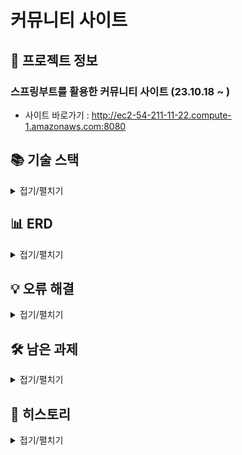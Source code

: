 # 커뮤니티 사이트

## 📃 프로젝트 정보
### 스프링부트를 활용한 커뮤니티 사이트 (23.10.18 ~ )
- 사이트 바로가기 : http://ec2-54-211-11-22.compute-1.amazonaws.com:8080


## 📚 기술 스택
<details>
  <summary>접기/펼치기</summary>

1. Back-end
    - Java
    - Spring Boot
    - h2db
    - mariadb

2. Front-end
    - Html/Css
    - Javascript
    - Thymleaf

3. Cloud
    - aws

</details>

## 📊 ERD
<details>
  <summary>접기/펼치기</summary>

![1](https://github.com/kimjjjj/Algorithm_study/assets/102236761/e8138dbb-6209-40e1-b135-8aac45fd8934)

</details>


## 💡 오류 해결
<details>
  <summary>접기/펼치기</summary>

1. 로컬에서는 콘솔에서 로그를 보기때문에 문제가 없었지만 aws에 올린 후에는 에러를 보기 어려움
    - logback-spring.xml에 일자별로 로그파일을 생성하도록 추가

2. aws에서 이미지를 불러오지 못하는 현상 발생
    - jar에 포함된 이미지를 불러오지 못해서 workspace의 images 폴더에 이미지 업로드, 이미지 불러오도록 변경
    - file:/// + System.getProperty("user.dir") 활용

</details>

## 🛠️ 남은 과제
<details>
  <summary>접기/펼치기</summary>

~~1. 네이버 로그인 API 개발~~

~~2. 반응형으로 변경~~
3. 라이트/다크모드 개발
4. Jpa 개발

</details>

## 📕 히스토리
<details>
  <summary>접기/펼치기</summary>

2023.12.10
- 마이페이지의 내가 쓴 글, 좋아요 한 글에서 원본 글로 바로가기 기능 추가

2023.12.15
- 게시글에 댓글 기능 추가
- 댓글 좋아요 누르면 유저 포인트에 포인트 추가하도록 기능 추가

2023.12.16
- 게시글 안에서 이전글, 다음글, 목록 이동 기능 추가

2023.12.19
- 유저 프로필 이미지 선택 시 미리보기 기능 추가
- 유저 프로필 이미지 저장 시 이름을 랜덤하게 저장하도록 추가

2023.12.21
- 게시글 수정, 삭제 기능 추가

2023.01.22
- 에디터에 유튜브 링크 기능 추가
- 에디터에 유튜브 링크 저장하면 게시글 목록에서 유튜브 썸네일 보이도록 기능 추가
- mariadb도 사용 가능하도록 추가
- aws 업로드

2024.02.14
- 네이버 로그인 API 개발

2024.02.21
- 반응형으로 개발

</details>
